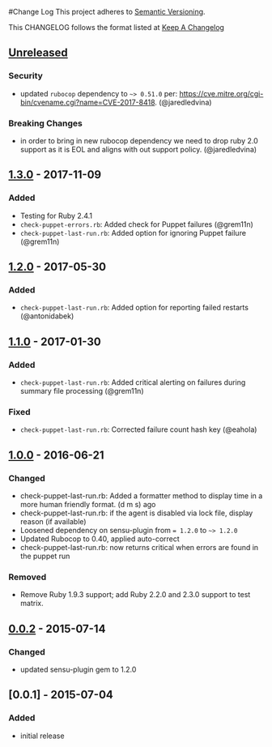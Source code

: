 #Change Log
This project adheres to [Semantic Versioning](http://semver.org/).

This CHANGELOG follows the format listed at [Keep A Changelog](http://keepachangelog.com/)

## [Unreleased]
### Security
- updated `rubocop` dependency to `~> 0.51.0` per: https://cve.mitre.org/cgi-bin/cvename.cgi?name=CVE-2017-8418. (@jaredledvina)

### Breaking Changes
- in order to bring in new rubocop dependency we need to drop ruby 2.0 support as it is EOL and aligns with out support policy. (@jaredledvina)

## [1.3.0] - 2017-11-09
### Added
- Testing for Ruby 2.4.1
- `check-puppet-errors.rb`: Added check for Puppet failures (@grem11n)
- `check-puppet-last-run.rb`: Added option for ignoring Puppet failure (@grem11n)

## [1.2.0] - 2017-05-30
### Added
- `check-puppet-last-run.rb`: Added option for reporting failed restarts (@antonidabek)

## [1.1.0] - 2017-01-30
### Added
- `check-puppet-last-run.rb`: Added critical alerting on failures during summary file processing (@grem11n)

### Fixed
- `check-puppet-last-run.rb`: Corrected failure count hash key (@eahola)

## [1.0.0] - 2016-06-21
### Changed
- check-puppet-last-run.rb: Added a formatter method to display time in a more human friendly format. (d m s) ago
- check-puppet-last-run.rb: if the agent is disabled via lock file, display reason (if available)
- Loosened dependency on sensu-plugin from `= 1.2.0` to `~> 1.2.0`
- Updated Rubocop to 0.40, applied auto-correct
- check-puppet-last-run.rb: now returns critical when errors are found in the puppet run

### Removed
- Remove Ruby 1.9.3 support; add Ruby 2.2.0 and 2.3.0 support to test matrix.

## [0.0.2] - 2015-07-14
### Changed
- updated sensu-plugin gem to 1.2.0

## [0.0.1] - 2015-07-04
### Added
- initial release

[Unreleased]: https://github.com/sensu-plugins/sensu-plugins-puppet/compare/1.3.0...HEAD
[1.3.0]: https://github.com/sensu-plugins/sensu-plugins-puppet/compare/1.2.0...1.3.0
[1.2.0]: https://github.com/sensu-plugins/sensu-plugins-puppet/compare/1.1.0...1.2.0
[1.1.0]: https://github.com/sensu-plugins/sensu-plugins-puppet/compare/1.0.0...1.1.0
[1.0.0]: https://github.com/sensu-plugins/sensu-plugins-puppet/compare/0.0.2...1.0.0
[0.0.2]: https://github.com/sensu-plugins/sensu-plugins-puppet/compare/0.0.1...0.0.2
